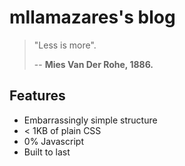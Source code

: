 # mllamazares's blog

> "Less is more".
> 
> -- **Mies Van Der Rohe, 1886.**

## Features

- Embarrassingly simple structure
- < 1KB of plain CSS
- 0% Javascript
- Built to last
